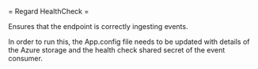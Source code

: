 ﻿= Regard HealthCheck =

Ensures that the endpoint is correctly ingesting events.

In order to run this, the App.config file needs to be updated with details of the Azure storage and the health check
shared secret of the event consumer.
